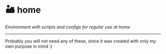 # :desert: home

<i>Environment with scripts and configs for regular use at home</i>

---

Probably you will not need any of these, since it was created with only my own purpose in mind :)